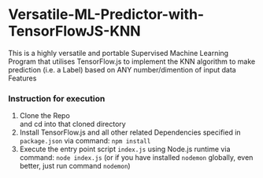 # Versatile-ML-Predictor-with-TensorFlowJS-KNN
This is a highly versatile and portable Supervised Machine Learning Program that utilises TensorFlow.js to implement the KNN algorithm to make prediction (i.e. a Label) based on ANY number/dimention of input data Features

### Instruction for execution
1. Clone the Repo </br> and cd into that cloned directory
2. Install TensorFlow.js and all other related Dependencies specified in `package.json` via command:
`npm install`
3. Execute the entry point script `index.js` using Node.js runtime via command:
`node index.js` (or if you have installed `nodemon` globally, even better, just run command `nodemon`)
